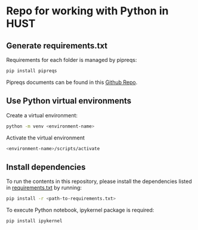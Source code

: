 # Repo for working with Python in HUST

## Generate requirements.txt 

Requirements for each folder is managed by pipreqs:
```sh
pip install pipreqs
```

Pipreqs documents can be found in this [Github Repo](https://github.com/bndr/pipreqs).


## Use Python virtual environments

Create a virtual environment:
```sh
python -m venv <environment-name>
```

Activate the virtual environment
```sh
<environment-name>/scripts/activate
```

## Install dependencies

To run the contents in this repository, please install the dependencies listed in [requirements.txt](/requirements.txt) by running:

```sh
pip install -r <path-to-requirements.txt>
```

To execute Python notebook, ipykernel package is required:
```
pip install ipykernel
```